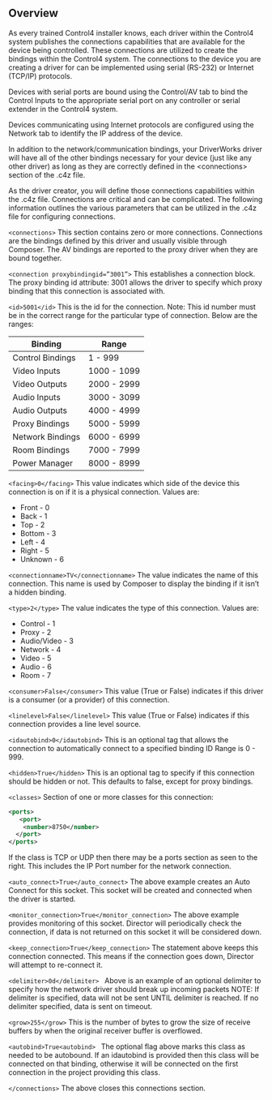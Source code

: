 ## Overview

As every trained Control4 installer knows, each driver within the Control4 system publishes the connections capabilities that are available for the device being controlled. These connections are utilized to create the bindings within the Control4 system. The connections to the device you are creating a driver for can be implemented using serial (RS-232) or Internet (TCP/IP) protocols.

Devices with serial ports are bound using the Control/AV tab to bind the Control Inputs to the appropriate serial port on any controller or serial extender in the Control4 system.

Devices communicating using Internet protocols are configured using the Network tab to identify the IP address of the device. 

In addition to the network/communication bindings, your DriverWorks driver will have all of the other bindings necessary for your device (just like any other driver) as long as they are correctly defined in the \<connections\> section of the .c4z file.

As the driver creator, you will define those connections capabilities within the .c4z file.
Connections are critical and can be complicated. The following information outlines the various parameters that can be utilized in the .c4z file for configuring connections.

`<connections>`
This section contains zero or more connections. Connections are the bindings defined by this driver and usually visible through Composer. The AV bindings are reported to the proxy driver when they are bound together.

`<connection proxybindingid=”3001”>`
This establishes a connection block. The proxy binding id attribute: 3001 allows the driver to specify which proxy binding that this connection is associated with.

`<id>5001</id>`
This is the id for the connection. Note: This id number must be in the correct range for the particular type of connection. Below are the ranges:

| Binding | Range |
| --- | --- |
| Control Bindings | 1 - 999 |
| Video Inputs | 1000 - 1099 |
| Video Outputs |	2000 - 2999 |
| Audio Inputs | 3000 - 3099 |
| Audio Outputs |	4000 - 4999 |
| Proxy Bindings | 5000 - 5999 |
| Network Bindings | 6000 - 6999 |
| Room Bindings | 7000 - 7999 |
| Power Manager | 8000 - 8999 |


`<facing>0</facing>`
This value indicates which side of the device this connection is on if it is a physical connection. Values are:

- Front - 0
- Back - 1
- Top - 2
- Bottom - 3
- Left - 4
- Right - 5
- Unknown - 6


`<connectionname>TV</connectionname>`
The value indicates the name of this connection. This name is used by Composer to display the binding if it isn’t a hidden binding.


`<type>2</type>`
The value indicates the type of this connection. Values are:

- Control - 1
- Proxy - 2
- Audio/Video - 3
- Network - 4
- Video - 5
- Audio - 6
- Room - 7


`<consumer>False</consumer>`
This value (True or False) indicates if this driver is a consumer (or a provider) of this connection.


`<linelevel>False</linelevel>`
This value (True or False) indicates if this connection provides a line level source.


`<idautobind>0</idautobind>`
This is an optional tag that allows the connection to automatically connect to a specified binding ID Range is 0 - 999.


`<hidden>True</hidden>`
This is an optional tag to specify if this connection should be hidden or not. This defaults to false, except for proxy bindings.


`<classes>`
Section of one or more classes for this connection:

```xml
<ports>
   <port>
    <number>8750</number>
  </port>
</ports>
```

If the class is TCP or UDP then there may be a ports section as seen to the right. This includes the IP Port number for the network connection.


`<auto_connect>True</auto_connect>`
The above example creates an Auto Connect for this socket. This socket will be created and connected when the driver is started.


`<monitor_connection>True</monitor_connection>`
The above example provides monitoring of this socket. Director will periodically check the connection, if data is not returned on this socket it will be considered down.


`<keep_connection>True</keep_connection>`
The statement above keeps this connection connected. This means if the connection goes down, Director will attempt to re-connect it.


`<delimiter>0d</delimiter> `
Above is an example of an optional delimiter to specify how the network driver should break up incoming packets   NOTE: If delimiter is specified, data will not be sent UNTIL delimiter is reached.  If no delimiter specified, data is sent on timeout.


`<grow>255</grow>`
This is the number of bytes to grow the size of receive buffers by when the original receiver buffer is overflowed.


`<autobind>True<autobind> `
The optional flag above marks this class as needed to be autobound. If an idautobind is provided then this class will be connected on that binding, otherwise it will be connected on the first connection in the project providing this class.


`</connections>`
The above closes this connections section.